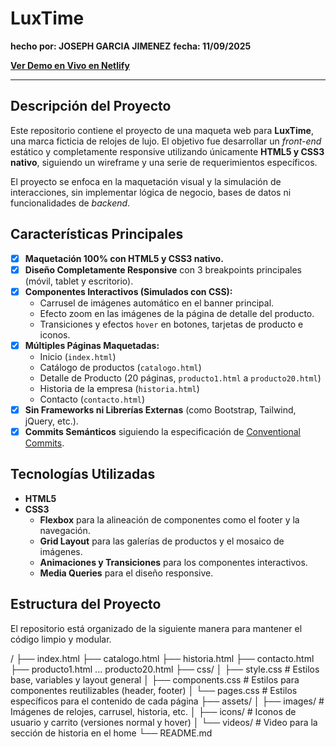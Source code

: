 # LuxTime

**hecho por: JOSEPH GARCIA JIMENEZ**
**fecha: 11/09/2025**

**[Ver Demo en Vivo en Netlify](https://flextimejg.netlify.app/)**

---

## Descripción del Proyecto

Este repositorio contiene el proyecto de una maqueta web para **LuxTime**, una marca ficticia de relojes de lujo. El objetivo fue desarrollar un *front-end* estático y completamente responsive utilizando únicamente **HTML5 y CSS3 nativo**, siguiendo un wireframe y una serie de requerimientos específicos.

El proyecto se enfoca en la maquetación visual y la simulación de interacciones, sin implementar lógica de negocio, bases de datos ni funcionalidades de *backend*.

## Características Principales

-   [x] **Maquetación 100% con HTML5 y CSS3 nativo.**
-   [x] **Diseño Completamente Responsive** con 3 breakpoints principales (móvil, tablet y escritorio).
-   [x] **Componentes Interactivos (Simulados con CSS):**
    -   Carrusel de imágenes automático en el banner principal.
    -   Efecto zoom en las imágenes de la página de detalle del producto.
    -   Transiciones y efectos `hover` en botones, tarjetas de producto e iconos.
-   [x] **Múltiples Páginas Maquetadas:**
    -   Inicio (`index.html`)
    -   Catálogo de productos (`catalogo.html`)
    -   Detalle de Producto (20 páginas, `producto1.html` a `producto20.html`)
    -   Historia de la empresa (`historia.html`)
    -   Contacto (`contacto.html`)
-   [x] **Sin Frameworks ni Librerías Externas** (como Bootstrap, Tailwind, jQuery, etc.).
-   [x] **Commits Semánticos** siguiendo la especificación de [Conventional Commits](https://www.conventionalcommits.org/en/v1.0.0/).

## Tecnologías Utilizadas

-   **HTML5**
-   **CSS3**
    -   **Flexbox** para la alineación de componentes como el footer y la navegación.
    -   **Grid Layout** para las galerías de productos y el mosaico de imágenes.
    -   **Animaciones y Transiciones** para los componentes interactivos.
    -   **Media Queries** para el diseño responsive.

## Estructura del Proyecto

El repositorio está organizado de la siguiente manera para mantener el código limpio y modular.

/
├── index.html
├── catalogo.html
├── historia.html
├── contacto.html
├── producto1.html ... producto20.html
├── css/
│ ├── style.css # Estilos base, variables y layout general
│ ├── components.css # Estilos para componentes reutilizables (header, footer)
│ └── pages.css # Estilos específicos para el contenido de cada página
├── assets/
│ ├── images/ # Imágenes de relojes, carrusel, historia, etc.
│ ├── icons/ # Iconos de usuario y carrito (versiones normal y hover)
│ └── videos/ # Video para la sección de historia en el home
└── README.md

